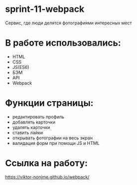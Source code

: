 # sprint-11-webpack

Сервис, где люди делятся фотографиями интересных мест

# В работе использовались:
- HTML 
- CSS 
- JS(ES6)
- БЭМ
- API
- Webpack

# Функции страницы:
- редактировать профиль
- добавлять карточки
- удалять карточки
- ставить лайки
- открывать фотографии на весь экран
- валидация форм при помощи JS и HTML

# Ссылка на работу:
https://viktor-nonjme.github.io/webpack/